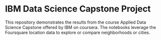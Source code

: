 # IBM Data Science Capstone Project
This repository demonstrates the results from the course Applied Data Science Capstone offered by IBM on coursera. The notebooks leverage the Foursquare location data to explore or compare neighborhoods or cities.
